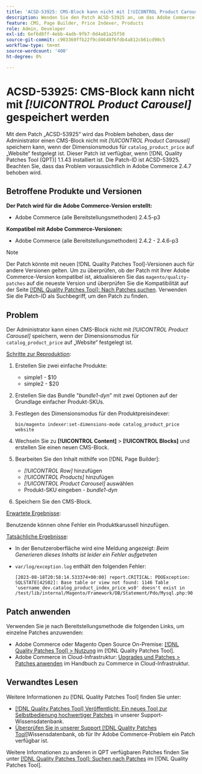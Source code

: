 ```yaml
---
title: 'ACSD-53925: CMS-Block kann nicht mit [!UICONTROL Product Carousel] gespeichert werden'
description: Wenden Sie den Patch ACSD-53925 an, um das Adobe Commerce-Problem zu beheben, bei dem der Administrator einen CMS-Block mit dem Produktkarussell nicht speichern kann, wenn der Dimensionsmodus für „CATALOG_PRODUCT_PRICE“ auf „Website“ festgelegt ist.
feature: CMS, Page Builder, Price Indexer, Products
role: Admin, Developer
exl-id: 6ef6d8ff-4ebb-4adb-9fb7-0d4a81a25f50
source-git-commit: c903360ffb22f9cd4648f6fdb4a812cb61cd90c5
workflow-type: tm+mt
source-wordcount: '400'
ht-degree: 0%

---
```


# ACSD-53925: CMS-Block kann nicht mit *[!UICONTROL Product Carousel]* gespeichert werden

Mit dem Patch „ACSD-53925“ wird das Problem behoben, dass der Administrator einen CMS-Block nicht mit *[!UICONTROL Product Carousel]* speichern kann, wenn der Dimensionsmodus für `catalog_product_price` auf „Website“ festgelegt ist. Dieser Patch ist verfügbar, wenn [!DNL Quality Patches Tool (QPT)] 1.1.43 installiert ist. Die Patch-ID ist ACSD-53925. Beachten Sie, dass das Problem voraussichtlich in Adobe Commerce 2.4.7 behoben wird.

## Betroffene Produkte und Versionen

**Der Patch wird für die Adobe Commerce-Version erstellt:**

* Adobe Commerce (alle Bereitstellungsmethoden) 2.4.5-p3

**Kompatibel mit Adobe Commerce-Versionen:**

* Adobe Commerce (alle Bereitstellungsmethoden) 2.4.2 - 2.4.6-p3

>[!NOTE]
>
>Der Patch könnte mit neuen [!DNL Quality Patches Tool]-Versionen auch für andere Versionen gelten. Um zu überprüfen, ob der Patch mit Ihrer Adobe Commerce-Version kompatibel ist, aktualisieren Sie das `magento/quality-patches` auf die neueste Version und überprüfen Sie die Kompatibilität auf der Seite [[!DNL Quality Patches Tool]: Nach Patches suchen](https://experienceleague.adobe.com/tools/commerce-quality-patches/index.html). Verwenden Sie die Patch-ID als Suchbegriff, um den Patch zu finden.

## Problem

Der Administrator kann einen CMS-Block nicht mit *[!UICONTROL Product Carousel]* speichern, wenn der Dimensionsmodus für `catalog_product_price` auf „Website“ festgelegt ist.

<u>Schritte zur Reproduktion</u>:

1. Erstellen Sie zwei einfache Produkte:
   * simple1 - $10
   * simple2 - $20
1. Erstellen Sie das Bundle &quot;*bundle1-dyn*&quot; mit zwei Optionen auf der Grundlage einfacher Produkt-SKUs.
1. Festlegen des Dimensionsmodus für den Produktpreisindexer:

   `bin/magento indexer:set-dimensions-mode catalog_product_price website`

1. Wechseln Sie zu **[!UICONTROL Content]** > **[!UICONTROL Blocks]** und erstellen Sie einen neuen CMS-Block.
1. Bearbeiten Sie den Inhalt mithilfe von [!DNL Page Builder]:
   * *[!UICONTROL Row]* hinzufügen
   * *[!UICONTROL Products]* hinzufügen
   * *[!UICONTROL Product Carousel]* auswählen
   * Produkt-SKU eingeben - *bundle1-dyn*
1. Speichern Sie den CMS-Block.

<u>Erwartete Ergebnisse</u>:

Benutzende können ohne Fehler ein Produktkarussell hinzufügen.

<u>Tatsächliche Ergebnisse</u>:

* In der Benutzeroberfläche wird eine Meldung angezeigt: *Beim Generieren dieses Inhalts ist leider ein Fehler aufgetreten*
* `var/log/exception.log` enthält den folgenden Fehler:

  ```
  [2023-08-18T20:58:14.533374+00:00] report.CRITICAL: PDOException: SQLSTATE[42S02]: Base table or view not found: 1146 Table 'username_dev.catalog_product_index_price_ws0' doesn't exist in /test/lib/internal/Magento/Framework/DB/Statement/Pdo/Mysql.php:90
  ```

## Patch anwenden

Verwenden Sie je nach Bereitstellungsmethode die folgenden Links, um einzelne Patches anzuwenden:

* Adobe Commerce oder Magento Open Source On-Premise: [[!DNL Quality Patches Tool] > Nutzung](https://experienceleague.adobe.com/docs/commerce-operations/tools/quality-patches-tool/usage.html) im [!DNL Quality Patches Tool].
* Adobe Commerce in Cloud-Infrastruktur: [Upgrades und Patches > Patches anwenden](https://experienceleague.adobe.com/docs/commerce-cloud-service/user-guide/develop/upgrade/apply-patches.html) im Handbuch zu Commerce in Cloud-Infrastruktur.

## Verwandtes Lesen

Weitere Informationen zu [!DNL Quality Patches Tool] finden Sie unter:

* [[!DNL Quality Patches Tool] Veröffentlicht: Ein neues Tool zur Selbstbedienung hochwertiger Patches](/help/announcements/adobe-commerce-announcements/magento-quality-patches-released-new-tool-to-self-serve-quality-patches.md) in unserer Support-Wissensdatenbank.
* [Überprüfen Sie in unserer Support [!DNL Quality Patches Tool]](/help/support-tools/patches-available-in-qpt-tool/check-patch-for-magento-issue-with-magento-quality-patches.md)Wissensdatenbank, ob für Ihr Adobe Commerce-Problem ein Patch verfügbar ist.

Weitere Informationen zu anderen in QPT verfügbaren Patches finden Sie unter [[!DNL Quality Patches Tool]: Suchen nach Patches](https://experienceleague.adobe.com/tools/commerce-quality-patches/index.html) im [!DNL Quality Patches Tool].
